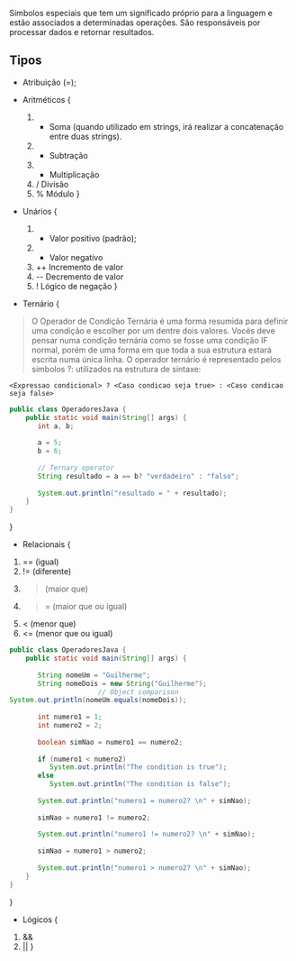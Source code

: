 Símbolos especiais que tem um significado próprio para a linguagem e estão associados a determinadas operações. São responsáveis por processar dados e retornar resultados.

## Tipos 

- Atribuição (=);
- Aritméticos {
	1. + Soma (quando utilizado em strings, irá realizar a concatenação entre duas strings).
	2. - Subtração
	3. * Multiplicação
	4. / Divisão
	5. % Módulo
}
-  Unários {
	1. + Valor positivo (padrão);
	2. - Valor negativo
	3. ++ Incremento de valor
	4. -- Decremento de valor
	5.  ! Lógico de negação
}

-  Ternário {
> O Operador de Condição Ternária é uma forma resumida para definir uma condição e escolher por um dentre dois valores. Vocês deve pensar numa condição ternária como se fosse uma condição IF normal, porém de uma forma em que toda a sua estrutura estará escrita numa única linha.
>O operador ternário é representado pelos símbolos ?: utilizados na estrutura de sintaxe:

```
<Expressao condicional> ? <Caso condicao seja true> : <Caso condicao seja false>
```

``` java
public class OperadoresJava {  
    public static void main(String[] args) {  
       int a, b;  
  
       a = 5;  
       b = 6;  
  
       // Ternary operator  
       String resultado = a == b? "verdadeiro" : "falso";  
  
       System.out.println("resultado = " + resultado);  
    }  
}
```
}

- Relacionais {
1. == (igual)
2. != (diferente)
3. > (maior que)
4. >= (maior que ou igual)
5. < (menor que)
6. <= (menor que ou igual)

``` java
public class OperadoresJava {  
    public static void main(String[] args) {  
  
       String nomeUm = "Guilherme";  
       String nomeDois = new String("Guilherme");  
                      // Object comparison    
System.out.println(nomeUm.equals(nomeDois));  
         
       int numero1 = 1;  
       int numero2 = 2;  
  
       boolean simNao = numero1 == numero2;  
  
       if (numero1 < numero2)  
          System.out.println("The condition is true");  
       else  
          System.out.println("The condition is false");  
  
       System.out.println("numero1 = numero2? \n" + simNao);  
  
       simNao = numero1 != numero2;  
  
       System.out.println("numero1 != numero2? \n" + simNao);  
  
       simNao = numero1 > numero2;  
  
       System.out.println("numero1 > numero2? \n" + simNao);  
    }  
}
```
}

- Lógicos {
1.  && 
2. ||
}
